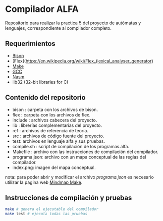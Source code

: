 # Compilador ALFA

Repositorio para realizar la practica 5 del proyecto de autómatas y lenguajes, 
correspondiente al compilador completo.

## Requerimientos

- [Bison](https://www.gnu.org/software/bison/)
- [Flex](https://en.wikipedia.org/wiki/Flex_(lexical_analyser_generator)
- [Make](https://www.gnu.org/software/make/)
- [GCC](https://www.gnu.org/software/gcc/)
- [Nasm](https://nasm.us/)
- lib32 (32-bit libraries for C)

## Contenido del repositorio

- bison : carpeta con los archivos de bison.
- flex : carpeta con los archivos de flex.
- include : archivos cabecera del proyecto.
- lib : librerías complementarias del proyecto.
- ref : archivos de referencia de teoría.
- src : archivos de código fuente del proyecto.
- test: archivos en lenguaje alfa y sus pruebas.
- compile.sh : script de compilación de los programas alfa.
- Makefile : archivo con las instrucciones de compilación del compilador.
- programa.json: archivo con un mapa conceptual de las reglas del compilador.
- index.png: imagen del mapa conceptual.

nota: para poder abrir y modificar el archivo _programa.json_ es necesario utilizar
la pagina web [Mindmap Make](https://app.mindmapmaker.org/#m:new).

## Instrucciones de compilación y pruebas

```sh
make # genera el ejecutable del compilador
make test # ejecuta todas las pruebas
```
